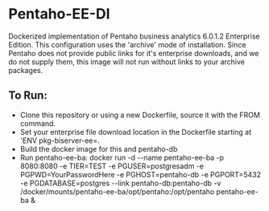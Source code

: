 <h1>Pentaho-EE-DI</H2>
Dockerized implementation of Pentaho business analytics 6.0.1.2 Enterprise Edition.  This configuration uses the 'archive' mode of installation. Since Pentaho does not provide public links for it's enterprise downloads, and we do not supply them, this image will not run without links to your archive packages.

<H2>To Run:</H2>
<ul>
  <li>Clone this repository or using a new Dockerfile, source it with the FROM command.</li>
  <li>Set your enterprise file download location in the Dockerfile starting at 'ENV pkg-biserver-ee=.</li>
  <li>Build the docker image for this and pentaho-db</li>
  <li>Run pentaho-ee-ba: docker run -d --name pentaho-ee-ba -p 8080:8080 -e TIER=TEST -e PGUSER=postgresadm -e PGPWD=YourPasswordHere -e PGHOST=pentaho-db -e PGPORT=5432 -e PGDATABASE=postgres --link pentaho-db:pentaho-db -v /docker/mounts/pentaho-ee-ba/opt/pentaho:/opt/pentaho pentaho-ee-ba &</li>
</ul>